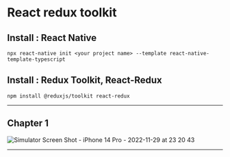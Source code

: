 # React redux toolkit 

## Install : React Native 

`npx react-native init <your project name> --template react-native-template-typescript`  

## Install : Redux Toolkit, React-Redux

`npm install @reduxjs/toolkit react-redux`  

---  

## Chapter 1  

![Simulator Screen Shot - iPhone 14 Pro - 2022-11-29 at 23 20 43](https://user-images.githubusercontent.com/10919051/204587618-434439d2-0089-469c-bf82-1dac4188d44d.png) 

---  

